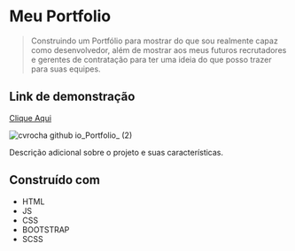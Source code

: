 # Meu Portfolio

> Construindo um Portfólio para mostrar do que sou realmente capaz como desenvolvedor, além de mostrar aos meus futuros recrutadores e gerentes de contratação para ter uma ideia do que posso trazer para suas equipes.


## Link de demonstração
[Clique Aqui](https://cvrocha.github.io/Portfolio/)

![cvrocha github io_Portfolio_ (2)](https://user-images.githubusercontent.com/62439381/185658312-f97b3c8f-612a-4ef5-9d86-0ec3a32b8626.png)


Descrição adicional sobre o projeto e suas características.

## Construído com

- HTML
- JS
- CSS
- BOOTSTRAP
- SCSS
